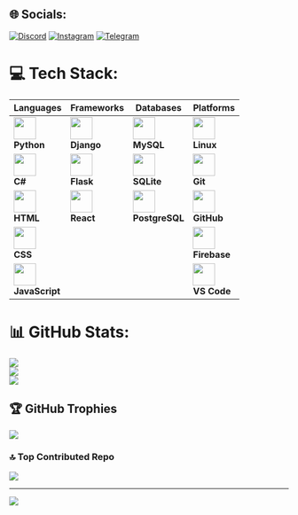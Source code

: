 
## 🌐 Socials:
[![Discord](https://img.shields.io/badge/Discord-%237289DA.svg?logo=discord&logoColor=white)](gnsrfan) [![Instagram](https://img.shields.io/badge/Instagram-%23E4405F.svg?logo=Instagram&logoColor=white)]()  [![Telegram](https://img.shields.io/badge/-telegram-white?color=white&logo=telegram&logoColor=blue)](https://t.me/gns_rfan/)

# 💻 Tech Stack:
| Languages | Frameworks | Databases | Platforms |
|-----------|------------|-----------|-----------------|
| <img src="https://skillicons.dev/icons?i=py" width="40"/> <br> **Python** | <img src="https://skillicons.dev/icons?i=django" width="40"/> <br> **Django** | <img src="https://skillicons.dev/icons?i=mysql" width="40"/> <br> **MySQL** | <img src="https://skillicons.dev/icons?i=linux" width="40"/> <br> **Linux** |
| <img src="https://skillicons.dev/icons?i=cs" width="40"/> <br> **C#** | <img src="https://skillicons.dev/icons?i=flask" width="40"/> <br> **Flask** | <img src="https://skillicons.dev/icons?i=sqlite" width="40"/> <br> **SQLite** | <img src="https://skillicons.dev/icons?i=git" width="40"/> <br> **Git** |
| <img src="https://skillicons.dev/icons?i=html" width="40"/> <br> **HTML** | <img src="https://skillicons.dev/icons?i=react" width="40"/> <br> **React** | <img src="https://skillicons.dev/icons?i=postgres" width="40"/> <br> **PostgreSQL** | <img src="https://skillicons.dev/icons?i=github" width="40"/> <br> **GitHub** |
| <img src="https://skillicons.dev/icons?i=css" width="40"/> <br> **CSS** |   |   | <img src="https://skillicons.dev/icons?i=firebase" width="40"/> <br> **Firebase** |
| <img src="https://skillicons.dev/icons?i=js" width="40"/> <br> **JavaScript** |   |   | <img src="https://skillicons.dev/icons?i=vscode" width="40"/> <br> **VS Code** |


# 📊 GitHub Stats:
![](https://github-readme-stats.vercel.app/api?username=Rfannn&theme=dark&hide_border=false&include_all_commits=true&count_private=false)<br/>
![](https://github-readme-streak-stats.herokuapp.com/?user=Rfannn&theme=dark&hide_border=false)<br/>
![](https://github-readme-stats.vercel.app/api/top-langs/?username=Rfannn&theme=dark&hide_border=false&include_all_commits=true&count_private=false&layout=compact)

## 🏆 GitHub Trophies
![](https://github-profile-trophy.vercel.app/?username=Rfannn&theme=radical&no-frame=false&no-bg=true&margin-w=4)

### 🔝 Top Contributed Repo
![](https://github-contributor-stats.vercel.app/api?username=Rfannn&limit=5&theme=dark&combine_all_yearly_contributions=true)

---
[![](https://visitcount.itsvg.in/api?id=Rfannn&icon=0&color=0)](https://visitcount.itsvg.in)
